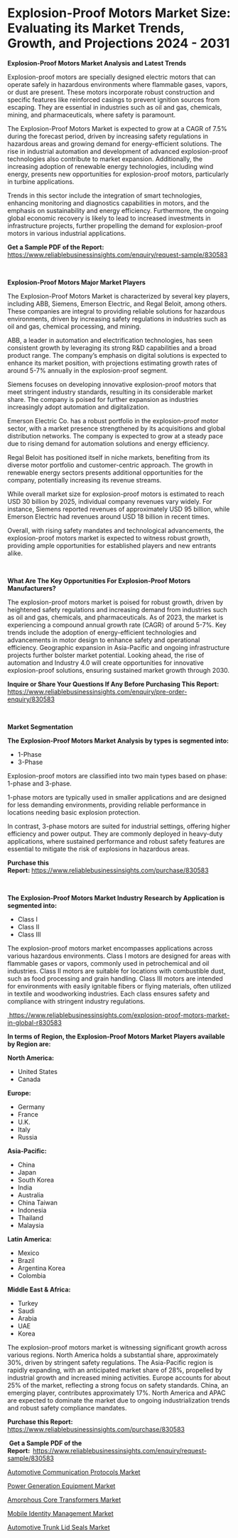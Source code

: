 <p><h1>Explosion-Proof Motors Market Size: Evaluating its Market Trends, Growth, and Projections 2024 - 2031</h1></p><p><strong>Explosion-Proof Motors Market Analysis and Latest Trends</strong></p>
<p><p>Explosion-proof motors are specially designed electric motors that can operate safely in hazardous environments where flammable gases, vapors, or dust are present. These motors incorporate robust construction and specific features like reinforced casings to prevent ignition sources from escaping. They are essential in industries such as oil and gas, chemicals, mining, and pharmaceuticals, where safety is paramount.</p><p>The Explosion-Proof Motors Market is expected to grow at a CAGR of 7.5% during the forecast period, driven by increasing safety regulations in hazardous areas and growing demand for energy-efficient solutions. The rise in industrial automation and development of advanced explosion-proof technologies also contribute to market expansion. Additionally, the increasing adoption of renewable energy technologies, including wind energy, presents new opportunities for explosion-proof motors, particularly in turbine applications.</p><p>Trends in this sector include the integration of smart technologies, enhancing monitoring and diagnostics capabilities in motors, and the emphasis on sustainability and energy efficiency. Furthermore, the ongoing global economic recovery is likely to lead to increased investments in infrastructure projects, further propelling the demand for explosion-proof motors in various industrial applications.</p></p>
<p><strong>Get a Sample PDF of the Report:&nbsp;</strong> <a href="https://www.reliablebusinessinsights.com/enquiry/request-sample/830583?utm_campaign=75&utm_medium=2&utm_source=Github&utm_content=ia&utm_term=18112024&utm_id=explosion-proof-motors">https://www.reliablebusinessinsights.com/enquiry/request-sample/830583</a></p>
<p>&nbsp;</p>
<p><strong>Explosion-Proof Motors Major Market Players</strong></p>
<p><p>The Explosion-Proof Motors Market is characterized by several key players, including ABB, Siemens, Emerson Electric, and Regal Beloit, among others. These companies are integral to providing reliable solutions for hazardous environments, driven by increasing safety regulations in industries such as oil and gas, chemical processing, and mining.</p><p>ABB, a leader in automation and electrification technologies, has seen consistent growth by leveraging its strong R&D capabilities and a broad product range. The company’s emphasis on digital solutions is expected to enhance its market position, with projections estimating growth rates of around 5-7% annually in the explosion-proof segment.</p><p>Siemens focuses on developing innovative explosion-proof motors that meet stringent industry standards, resulting in its considerable market share. The company is poised for further expansion as industries increasingly adopt automation and digitalization.</p><p>Emerson Electric Co. has a robust portfolio in the explosion-proof motor sector, with a market presence strengthened by its acquisitions and global distribution networks. The company is expected to grow at a steady pace due to rising demand for automation solutions and energy efficiency.</p><p>Regal Beloit has positioned itself in niche markets, benefiting from its diverse motor portfolio and customer-centric approach. The growth in renewable energy sectors presents additional opportunities for the company, potentially increasing its revenue streams.</p><p>While overall market size for explosion-proof motors is estimated to reach USD 30 billion by 2025, individual company revenues vary widely. For instance, Siemens reported revenues of approximately USD 95 billion, while Emerson Electric had revenues around USD 18 billion in recent times.</p><p>Overall, with rising safety mandates and technological advancements, the explosion-proof motors market is expected to witness robust growth, providing ample opportunities for established players and new entrants alike.</p></p>
<p>&nbsp;</p>
<p><strong>What Are The Key Opportunities For Explosion-Proof Motors Manufacturers?</strong></p>
<p><p>The explosion-proof motors market is poised for robust growth, driven by heightened safety regulations and increasing demand from industries such as oil and gas, chemicals, and pharmaceuticals. As of 2023, the market is experiencing a compound annual growth rate (CAGR) of around 5-7%. Key trends include the adoption of energy-efficient technologies and advancements in motor design to enhance safety and operational efficiency. Geographic expansion in Asia-Pacific and ongoing infrastructure projects further bolster market potential. Looking ahead, the rise of automation and Industry 4.0 will create opportunities for innovative explosion-proof solutions, ensuring sustained market growth through 2030.</p></p>
<p><strong>Inquire or Share Your Questions If Any Before Purchasing This Report:</strong> <a href="https://www.reliablebusinessinsights.com/enquiry/pre-order-enquiry/830583?utm_campaign=75&utm_medium=2&utm_source=Github&utm_content=ia&utm_term=18112024&utm_id=explosion-proof-motors">https://www.reliablebusinessinsights.com/enquiry/pre-order-enquiry/830583</a></p>
<p>&nbsp;</p>
<p><strong>Market Segmentation</strong></p>
<p><strong>The Explosion-Proof Motors Market Analysis by types is segmented into:</strong></p>
<p><ul><li>1-Phase</li><li>3-Phase</li></ul></p>
<p><p>Explosion-proof motors are classified into two main types based on phase: 1-phase and 3-phase. </p><p>1-phase motors are typically used in smaller applications and are designed for less demanding environments, providing reliable performance in locations needing basic explosion protection. </p><p>In contrast, 3-phase motors are suited for industrial settings, offering higher efficiency and power output. They are commonly deployed in heavy-duty applications, where sustained performance and robust safety features are essential to mitigate the risk of explosions in hazardous areas.</p></p>
<p><strong>Purchase this Report:&nbsp;</strong><a href="https://www.reliablebusinessinsights.com/purchase/830583?utm_campaign=75&utm_medium=2&utm_source=Github&utm_content=ia&utm_term=18112024&utm_id=explosion-proof-motors">https://www.reliablebusinessinsights.com/purchase/830583</a></p>
<p>&nbsp;</p>
<p><strong>The Explosion-Proof Motors Market Industry Research by Application is segmented into:</strong></p>
<p><ul><li>Class I</li><li>Class II</li><li>Class III</li></ul></p>
<p><p>The explosion-proof motors market encompasses applications across various hazardous environments. Class I motors are designed for areas with flammable gases or vapors, commonly used in petrochemical and oil industries. Class II motors are suitable for locations with combustible dust, such as food processing and grain handling. Class III motors are intended for environments with easily ignitable fibers or flying materials, often utilized in textile and woodworking industries. Each class ensures safety and compliance with stringent industry regulations.</p></p>
<p><a href="https://www.reliablebusinessinsights.com/explosion-proof-motors-market-in-global-r830583?utm_campaign=75&utm_medium=2&utm_source=Github&utm_content=ia&utm_term=18112024&utm_id=explosion-proof-motors">&nbsp;https://www.reliablebusinessinsights.com/explosion-proof-motors-market-in-global-r830583</a></p>
<p><strong>In terms of Region, the Explosion-Proof Motors Market Players available by Region are:</strong></p>
<p>
    <p> <strong> North America: </strong>
        <ul>
            <li>United States</li>
            <li>Canada</li>
        </ul>
        </p> 
    <p> <strong> Europe: </strong>
        <ul>
            <li>Germany</li>
            <li>France</li>
            <li>U.K.</li>
            <li>Italy</li>
            <li>Russia</li>
        </ul>
        </p> 
    <p> <strong> Asia-Pacific: </strong>
        <ul>
            <li>China</li>
            <li>Japan</li>
            <li>South Korea</li>
            <li>India</li>
            <li>Australia</li>
            <li>China Taiwan</li>
            <li>Indonesia</li>
            <li>Thailand</li>
            <li>Malaysia</li>
        </ul>
        </p> 
    <p> <strong> Latin America: </strong>
        <ul>
            <li>Mexico</li>
            <li>Brazil</li>
            <li>Argentina Korea</li>
            <li>Colombia</li>
        </ul>
        </p> 
    <p> <strong> Middle East & Africa: </strong>
        <ul>
            <li>Turkey</li>
            <li>Saudi</li>
            <li>Arabia</li>
            <li>UAE</li>
            <li>Korea</li>
        </ul>
    </p>
    </p>
<p><p>The explosion-proof motors market is witnessing significant growth across various regions. North America holds a substantial share, approximately 30%, driven by stringent safety regulations. The Asia-Pacific region is rapidly expanding, with an anticipated market share of 28%, propelled by industrial growth and increased mining activities. Europe accounts for about 25% of the market, reflecting a strong focus on safety standards. China, an emerging player, contributes approximately 17%. North America and APAC are expected to dominate the market due to ongoing industrialization trends and robust safety compliance mandates.</p></p>
<p><strong>Purchase this Report: </strong><a href="https://www.reliablebusinessinsights.com/purchase/830583?utm_campaign=75&utm_medium=2&utm_source=Github&utm_content=ia&utm_term=18112024&utm_id=explosion-proof-motors">https://www.reliablebusinessinsights.com/purchase/830583</a></p>
<p>&nbsp;<strong>Get a Sample PDF of the Report:&nbsp;&nbsp;</strong><a href="https://www.reliablebusinessinsights.com/enquiry/request-sample/830583?utm_campaign=75&utm_medium=2&utm_source=Github&utm_content=ia&utm_term=18112024&utm_id=explosion-proof-motors">https://www.reliablebusinessinsights.com/enquiry/request-sample/830583</a></p>
<p><strong></strong></p>
<p><p><a href="https://issuu.com/reportprime-2/docs/automotive-communication-protocols-_5174a624d836e1?utm_campaign=75&utm_medium=2&utm_source=Github&utm_content=ia&utm_term=18112024&utm_id=explosion-proof-motors">Automotive Communication Protocols Market</a></p><p><a href="https://www.linkedin.com/pulse/deep-dive-power-generation-equipment-market-itstrends-segmentation-6eztf?utm_campaign=75&utm_medium=2&utm_source=Github&utm_content=ia&utm_term=18112024&utm_id=explosion-proof-motors">Power Generation Equipment Market</a></p><p><a href="https://www.linkedin.com/pulse/amorphous-core-transformers-market-global-insights-regional-analysis-erihf?utm_campaign=75&utm_medium=2&utm_source=Github&utm_content=ia&utm_term=18112024&utm_id=explosion-proof-motors">Amorphous Core Transformers Market</a></p><p><a href="https://issuu.com/reportprime-2/docs/mobile-identity-management-market-s_d50b65f7f7c329?utm_campaign=75&utm_medium=2&utm_source=Github&utm_content=ia&utm_term=18112024&utm_id=explosion-proof-motors">Mobile Identity Management Market</a></p><p><a href="https://github.com/MonroeBullock54/Market-Research-Report-List-1/blob/main/automotive-trunk-lid-seals-market.md?utm_campaign=75&utm_medium=2&utm_source=Github&utm_content=ia&utm_term=18112024&utm_id=explosion-proof-motors">Automotive Trunk Lid Seals Market</a></p></p>